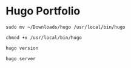 # Hugo Portfolio

```
sudo mv ~/Downloads/hugo /usr/local/bin/hugo
```

```
chmod +x /usr/local/bin/hugo
```

```
hugo version
```

```
hugo server
```
